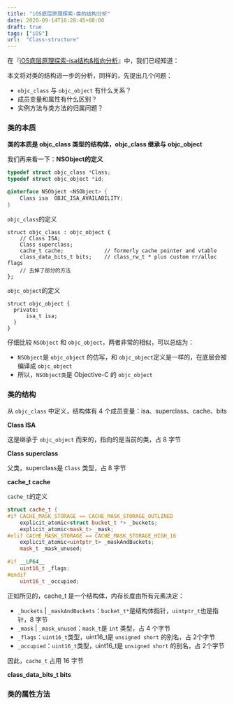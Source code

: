 ```yaml
---
title: "iOS底层原理探索-类的结构分析"
date: 2020-09-14T16:28:45+08:00
draft: true
tags: ["iOS"]
url:  "Class-structure"
---
```


在『[iOS底层原理探索-isa结构&指向分析](/isa)』中，我们已经知道：



本文将对类的结构进一步的分析，同样的，先提出几个问题：

- `objc_class` 与 `objc_object` 有什么关系？
- 成员变量和属性有什么区别？
- 实例方法与类方法的归属问题？

### 类的本质

**类的本质是 objc_class 类型的结构体，objc_class 继承与 objc_object**

我们再来看一下：**NSObject的定义**

```Objective-C
typedef struct objc_class *Class;
typedef struct objc_object *id;

@interface NSObject <NSObject> {
    Class isa  OBJC_ISA_AVAILABILITY;
}
```

`objc_class`的定义

```objc
struct objc_class : objc_object {
    // Class ISA;
    Class superclass;
    cache_t cache;             // formerly cache pointer and vtable
    class_data_bits_t bits;    // class_rw_t * plus custom rr/alloc flags
  	// 去掉了部分的方法
};
```

`objc_object`的定义

```objc
struct objc_object {
  private:
      isa_t isa;
  }
}
```

仔细比较 `NSObject` 和 `objc_object`，两者非常的相似，可以总结为：

- `NSObject`是 `objc_object` 的仿写，和 `objc_object`定义是一样的，在底层会被编译成 `objc_object`
- 所以，`NSObject类`是 Objective-C 的 `objc_object`

### 类的结构

从 `objc_class` 中定义，结构体有 4 个成员变量：isa、superclass、cache、bits

**Class ISA**

这是继承于 `objc_object` 而来的，指向的是当前的类，占 8 字节

**Class superclass**

父类，superclass是 `Class` 类型，占 8 字节

**cache_t cache**

`cache_t`的定义

```C++
struct cache_t {
#if CACHE_MASK_STORAGE == CACHE_MASK_STORAGE_OUTLINED
    explicit_atomic<struct bucket_t *> _buckets;
    explicit_atomic<mask_t> _mask;
#elif CACHE_MASK_STORAGE == CACHE_MASK_STORAGE_HIGH_16
    explicit_atomic<uintptr_t> _maskAndBuckets;
    mask_t _mask_unused;
    
#if __LP64__
    uint16_t _flags;
#endif
    uint16_t _occupied;
```

正如所见的，cache_t 是一个结构体，内存长度由所有元素决定：

- `_buckets` | `_maskAndBuckets`：`bucket_t*`是结构体指针，`uintptr_t`也是指针，8 字节
- `_mask` | `_mask_unused`：`mask_t`是 `int` 类型，占 4 个字节
- `_flags`：`uint16_t`类型，uint16_t是 `unsigned short` 的别名，占 2个字节
- `_occupied`：`uint16_t`类型，uint16_t是 `unsigned short` 的别名，占 2个字节

因此，`cache_t` 占用 16 字节

**class_data_bits_t bits**



### 类的属性方法

